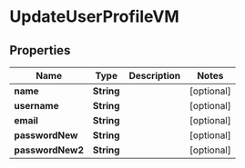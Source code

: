 

# UpdateUserProfileVM


## Properties

| Name | Type | Description | Notes |
|------------ | ------------- | ------------- | -------------|
|**name** | **String** |  |  [optional] |
|**username** | **String** |  |  [optional] |
|**email** | **String** |  |  [optional] |
|**passwordNew** | **String** |  |  [optional] |
|**passwordNew2** | **String** |  |  [optional] |




